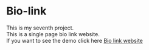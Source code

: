 # Bio-link
This is my seventh project.<br>This is a single page bio link website.<br>If you want to see the demo click here <a href="https://glow-echo.github.io/Bio-link/">Bio link website</a>
